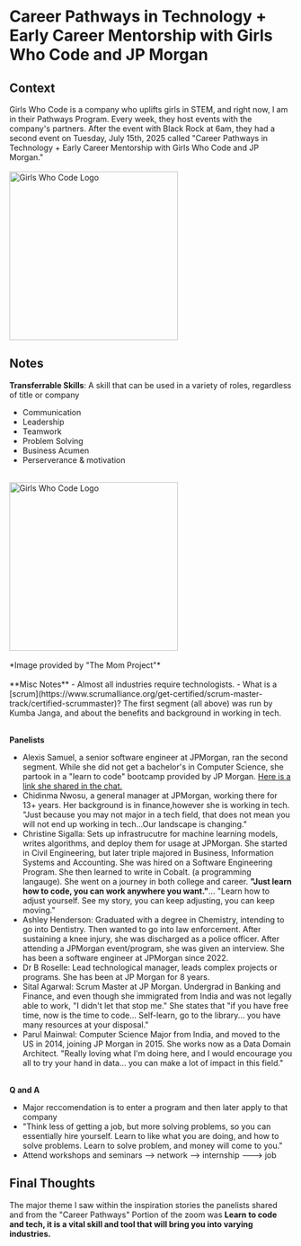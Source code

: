 # Career Pathways in Technology + Early Career Mentorship with Girls Who Code and JP Morgan

## Context
Girls Who Code is a company who uplifts girls in STEM, and right now, I am in their Pathways Program. Every week, they host events with the company's partners. 
After the event with Black Rock at 6am, they had a second event on Tuesday, July 15th, 2025 called "Career Pathways in Technology + Early Career Mentorship with Girls Who Code and JP Morgan." <br><br>
<img src="https://upload.wikimedia.org/wikipedia/commons/thumb/6/6f/Girls_Who_Code_Logo.svg/1200px-Girls_Who_Code_Logo.svg.png" alt="Girls Who Code Logo" width="300"/> 

## Notes
**Transferrable Skills**: A skill that can be used in a variety of roles, regardless of title or company
- Communication
- Leadership
- Teamwork
- Problem Solving
- Business Acumen
- Perserverance & motivation
<br><br>
<img src="https://community.themomproject.com/hubfs/Transferrable%20Skills_Hero.png" alt="Girls Who Code Logo" width="300"/> 
<br><br>
*Image provided by "The Mom Project"*
<br><br>
**Misc Notes**
- Almost all industries require technologists.
- What is a [scrum](https://www.scrumalliance.org/get-certified/scrum-master-track/certified-scrummaster)?
The first segment (all above) was run by Kumba Janga, and about the benefits and background in working in tech. <br><br>

**Panelists**
- Alexis Samuel, a senior software engineer at JPMorgan, ran the second segment. While she did not get a bachelor's in Computer Science, she partook in a "learn to code" bootcamp provided by JP Morgan. [Here is a link she shared in the chat.](https://www.coursereport.com/blog/27-coding-bootcamps-for-high-school-students)
- Chidinma Nwosu, a general manager at JPMorgan, working there for 13+ years. Her background is in finance,however she is working in tech. "Just because you may not major in a tech field, that does not mean you will not end up working in tech...Our landscape is changing."
- Christine Sigalla: Sets up infrastrucutre for machine learning models, writes algorithms, and deploy them for usage at JPMorgan. She started in Civil Engineering, but later triple majored in Business, Information Systems and Accounting. She was hired on a Software Engineering Program. She then learned to write in Cobalt. (a programming langauge). She went on a journey in both college and career. **"Just learn how to code, you can work anywhere you want."**... "Learn how to adjust yourself. See my story, you can keep adjusting, you can keep moving."
- Ashley Henderson: Graduated with a degree in Chemistry, intending to go into Dentistry. Then wanted to go into law enforcement. After sustaining a knee injury, she was discharged as a police officer. After attending a JPMorgan event/program, she was given an interview. She has been a software engineer at JPMorgan since 2022.
- Dr B Roselle: Lead technological manager, leads complex projects or programs. She has been at JP Morgan for 8 years.
- Sital Agarwal: Scrum Master at JP Morgan. Undergrad in Banking and Finance, and even though she immigrated from India and was not legally able to work, "I didn't let that stop me." She states that "if you have free time, now is the time to code... Self-learn, go to the library... you have many resources at your disposal."
- Parul Mainwal: Computer Science Major from India, and moved to the US in 2014, joining JP Morgan in 2015. She works now as a Data Domain Architect. "Really loving what I'm doing here, and I would encourage you all to try your hand in data... you can make a lot of impact in this field."
<br><br>

**Q and A**
- Major reccomendation is to enter a program and then later apply to that company
- "Think less of getting a job, but more solving problems, so you can essentially hire yourself. Learn to like what you are doing, and how to solve problems. Learn to solve problem, and money will come to you."
- Attend workshops and seminars --> network --> internship ---> job

## Final Thoughts
The major theme I saw within the inspiration stories the panelists shared and from the "Career Pathways" Portion of the zoom was **Learn to code and tech, it is a vital skill and tool that will bring you into varying industries.**
